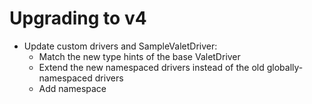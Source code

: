 # Upgrading to v4

- Update custom drivers and SampleValetDriver:
    - Match the new type hints of the base ValetDriver
    - Extend the new namespaced drivers instead of the old globally-namespaced drivers
    - Add namespace
